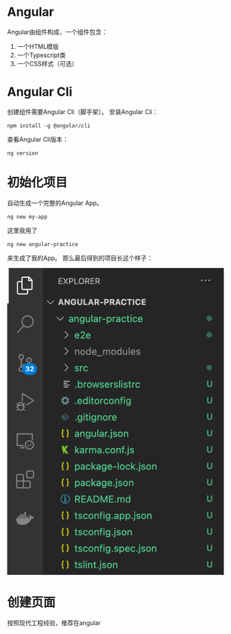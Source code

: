 # Angular

Angular由组件构成，一个组件包含：
1. 一个HTML模版
2. 一个Typescript类
3. 一个CSS样式（可选）

# Angular Cli

创建组件需要Angular Cli（脚手架）。
安装Angular Cli：
```
npm install -g @angular/cli
```

查看Angular Cli版本：
```
ng version
```

# 初始化项目

自动生成一个完整的Angular App。
```
ng new my-app
```

这里我用了
```
ng new angular-practice
```
来生成了我的App。
那么最后得到的项目长这个样子：

![img](pictures/init-project.png)


# 创建页面

按照现代工程经验，推荐在angular
